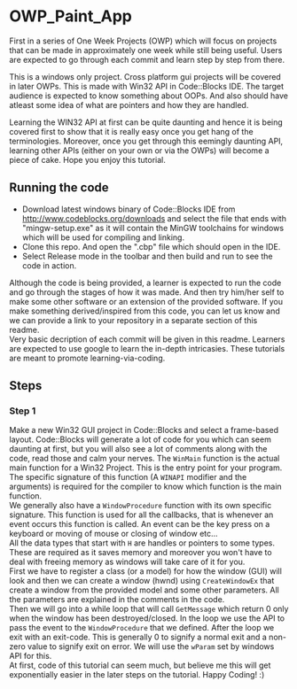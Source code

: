 # OWP_Paint_App
First in a series of One Week Projects (OWP) which will focus on projects that can be made in approximately one week while still being useful. Users are expected to go through each commit and learn step by step from there.  
  
This is a windows only project. Cross platform gui projects will be covered in later OWPs. This is made with Win32 API in Code::Blocks IDE. The target audience is expected to know something about OOPs. And also should have atleast some idea of what are pointers and how they are handled.  
  
Learning the WIN32 API at first can be quite daunting and hence it is being covered first to show that it is really easy once you get hang of the terminologies. Moreover, once you get through this eemingly daunting API, learning other APIs (either on your own or via the OWPs) will become a piece of cake. Hope you enjoy this tutorial.  
  
## Running the code
- Download latest windows binary of Code::Blocks IDE from http://www.codeblocks.org/downloads and select the file that ends with "mingw-setup.exe" as it will contain the MinGW toolchains for windows which will be used for compiling and linking.  
- Clone this repo. And open the ".cbp" file which should open in the IDE.  
- Select Release mode in the toolbar and then build and run to see the code in action.  
  
  
Although the code is being provided, a learner is expected to run the code and go through the stages of how it was made. And then try him/her self to make some other software or an extension of the provided software. If you make something derived/inspired from this code, you can let us know and we can provide a link to your repository in a separate section of this readme.  
Very basic decription of each commit will be given in this readme. Learners are expected to use google to learn the in-depth intricasies. These tutorials are meant to promote learning-via-coding.  
  
## Steps
### Step 1
Make a new Win32 GUI project in Code::Blocks and select a frame-based layout. Code::Blocks will generate a lot of code for you which can seem daunting at first, but you will also see a lot of comments along with the code, read those and calm your nerves. The `WinMain` function is the actual main function for a Win32 Project. This is the entry point for your program. The specific signature of this function (A `WINAPI` modifier and the arguments) is required for the compiler to know which function is the main function.  
We generally also have a `WindowProcedure` function with its own specific signature. This function is used for all the callbacks, that is whenever an event occurs this function is called. An event can be the key press on a keyboard or moving of mouse or closing of window etc...  
All the data types that start with `H` are handles or pointers to some types. These are required as it saves memory and moreover you won't have to deal with freeing memory as windows will take care of it for you.  
First we have to register a class (or a model) for how the window (GUI) will look and then we can create a window (hwnd) using `CreateWindowEx` that create a window from the provided model and some other parameters. All the parameters are explained in the comments in the code.  
Then we will go into a while loop that will call `GetMessage` which return 0 only when the window has been destroyed/closed. In the loop we use the API to pass the event to the `WindowProcedure` that we defined. After the loop we exit with an exit-code. This is generally 0 to signify a normal exit and a non-zero value to signify exit on error. We will use the `wParam` set by windows API for this.  
At first, code of this tutorial can seem much, but believe me this will get exponentially easier in the later steps on the tutorial. Happy Coding! :)
